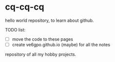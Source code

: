 # cq-cq-cq
hello world repository, to learn about github.

TODO list:

  - [ ] move the code to these pages 
  - [ ] create ve6gpo.github.io (maybe) for all the notes
  
repository of all my hobby projects.
